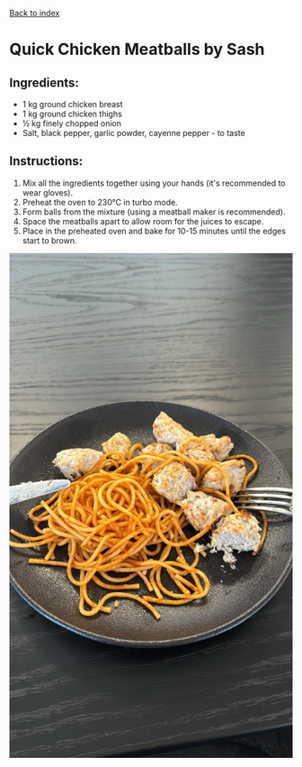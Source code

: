 [Back to index](../index.MD)

# Quick Chicken Meatballs by Sash

## Ingredients:
- 1 kg ground chicken breast
- 1 kg ground chicken thighs
- ½ kg finely chopped onion
- Salt, black pepper, garlic powder, cayenne pepper - to taste

## Instructions:
1. Mix all the ingredients together using your hands (it's recommended to wear gloves).
2. Preheat the oven to 230°C in turbo mode.
3. Form balls from the mixture (using a meatball maker is recommended).
4. Space the meatballs apart to allow room for the juices to escape.
5. Place in the preheated oven and bake for 10-15 minutes until the edges start to brown.

![nice to take to work](../images/meatballsc.jpeg)
